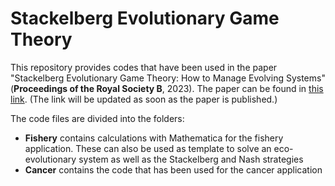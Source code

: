 # Stackelberg Evolutionary Game Theory
 
This repository provides codes that have been used in the paper "Stackelberg Evolutionary Game Theory: How to Manage Evolving Systems" (**Proceedings of the Royal Society B**, 2023). The paper can be found in [this link](https://doi.org/0000000000). (The link will be updated as soon as the paper is published.)

The code files are divided into the folders:
- **Fishery** contains calculations with Mathematica for the fishery application. These can also be used as template to solve an eco-evolutionary system as well as the Stackelberg and Nash strategies
- **Cancer**  contains the code that has been used for the cancer application




